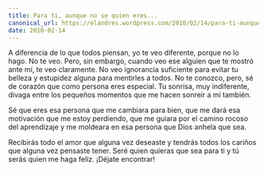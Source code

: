 ```yaml
---
title: Para ti, aunque no se quien eres...
canonical_url: https://elandres.wordpress.com/2010/02/14/para-ti-aunque-no-se-quien-eres/
date: 2010-02-14
---
```


A diferencia de lo que todos piensan, yo te veo diferente, porque no lo hago. No te veo. Pero, sin embargo, cuando veo ese alguien que te mostró ante mí, te veo claramente. No veo ignorancia suficiente para evitar tu belleza y estupidez alguna para mentirles a todos. No te conozco, pero, sé de corazón que como persona eres especial. Tu sonrisa, muy indiferente, divaga entre los pequeños momentos que me hacen sonreír a mí también.

Sé que eres esa persona que me cambiara para bien, que me dará esa motivación que me estoy perdiendo, que me guiara por el camino rocoso del aprendizaje y me moldeara en esa persona que Dios anhela que sea.

Recibirás todo el amor que alguna vez deseaste y tendrás todos los cariños que alguna vez pensaste tener. Seré quien quieras que sea para ti y tú serás quien me haga feliz. ¡Déjate encontrar!
